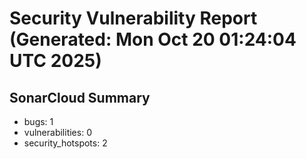 # Security Vulnerability Report (Generated: Mon Oct 20 01:24:04 UTC 2025)


## SonarCloud Summary
* bugs: 1
* vulnerabilities: 0
* security_hotspots: 2
